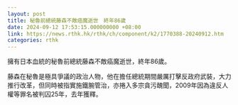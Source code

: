 ```yaml
---
layout: post
title: 秘魯前總統藤森不敵癌魔逝世　終年86歲
date: 2024-09-12 17:53:15.000000000 +08:00
link: https://news.rthk.hk/rthk/ch/component/k2/1770388-20240912.htm
categories: rthk
---
```


擁有日本血統的秘魯前總統藤森不敵癌魔逝世，終年86歲。

藤森在秘魯是極具爭議的政治人物，他在擔任總統期間嚴厲打擊反政府武裝，大力推行改革，但同時被指實施鐵腕管治，亦捲入多宗貪污醜聞，2009年因為違反人權等罪名被判囚25年，去年獲釋。
